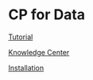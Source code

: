 # CP for Data

[Tutorial](https://developer.ibm.com/tutorials/installing-cloud-pak-for-data-on-red-hat-openshift-on-ibm-cloud/)

[Knowledge Center](https://www.ibm.com/support/knowledgecenter/en/SSQNUZ_2.1.0/com.ibm.icpdata.doc/zen/overview/overview.html)

[Installation](https://www.ibm.com/support/knowledgecenter/en/SSQNUZ_2.1.0/com.ibm.icpdata.doc/zen/install/openshift-noicp.html)
